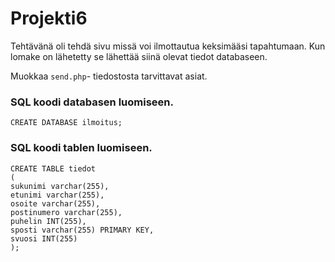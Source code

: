# Projekti6
Tehtävänä oli tehdä sivu missä voi ilmottautua keksimääsi tapahtumaan.
Kun lomake on lähetetty se lähettää siinä olevat tiedot databaseen.

Muokkaa `send.php`- tiedostosta tarvittavat asiat.



### SQL koodi databasen luomiseen.

```
CREATE DATABASE ilmoitus;
```

### SQL koodi tablen luomiseen.

```
CREATE TABLE tiedot
(
sukunimi varchar(255),
etunimi varchar(255),
osoite varchar(255),
postinumero varchar(255),
puhelin INT(255),
sposti varchar(255) PRIMARY KEY,
svuosi INT(255)
);
```
